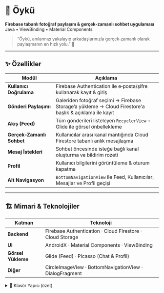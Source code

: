 # 📸 Öykü

**Firebase tabanlı fotoğraf paylaşım & gerçek‑zamanlı sohbet uygulaması**  
Java • ViewBinding • Material Components

> “Öykü, anılarınızı yakalayıp arkadaşlarınızla gerçek‑zamanlı olarak paylaşmanın en hızlı yolu.” 🚀

---

## ✨ Özellikler

| Modül | Açıklama |
|-------|----------|
| **Kullanıcı Doğrulama** | Firebase Authentication ile e‑posta/şifre kullanarak kayıt & giriş |
| **Gönderi Paylaşımı** | Galeriden fotoğraf seçimi → Firebase Storage’a yükleme → Cloud Firestore'a başlık & açıklama ile kayıt |
| **Akış (Feed)** | Tüm gönderileri listeleyen `RecyclerView` + Glide ile görsel önbellekleme |
| **Gerçek‑Zamanlı Sohbet** | Kullanıcılar arası kanal mantığında Cloud Firestore tabanlı anlık mesajlaşma |
| **Mesaj İstekleri** | Sohbet öncesinde isteğe bağlı kanal oluşturma ve bildirim rozeti |
| **Profil** | Kullanıcı bilgilerini görüntüleme & oturum kapatma |
| **Alt Navigasyon** | `BottomNavigationView` ile Feed, Kullanıcılar, Mesajlar ve Profil geçişi |

---

## 🏗️ Mimari & Teknolojiler

| Katman | Teknoloji |
|--------|-----------|
| **Backend** | Firebase Authentication · Cloud Firestore · Cloud Storage |
| **UI** | AndroidX · Material Components · ViewBinding |
| **Görsel Yükleme** | Glide (Feed) · Picasso (Chat & Profil) |
| **Diğer** | CircleImageView · BottomNavigationView · DialogFragment |

<details>
<summary>📁 Klasör Yapısı (özet)</summary>

```text
app/
 └─ src/main/java/com/oykuatak/oyku/
     ├─ activity/            # Activity sınıfları
     │   ├─ ChatActivity.java
     │   ├─ FeedActivity.java
     │   ├─ MainActivity.java
     │   ├─ SignUpActivity.java
     │   └─ UploadActivity.java
     ├─ adapter/             # RecyclerView adapter'ları
     │   ├─ BlogAdapter.java
     │   ├─ ChatAdapter.java
     │   ├─ MessageRequestsAdapter.java
     │   └─ UserAdapter.java
     ├─ fragment/            # UI fragment'ları
     │   ├─ FeedFragment.java
     │   ├─ MessageFragment.java
     │   ├─ ProfileFragment.java
     │   └─ UsersFragment.java
     └─ model/               # Veri modelleri
         ├─ Blog.java
         ├─ Chat.java
         ├─ MessageRequest.java
         └─ User.java
</details>

---
## ⚙️ Kurulum

1. Depoyu klonlayın:

   ```bash
   git clone https://github.com/<kullanıcı-adı>/oyku.git
   cd oyku
Android Studio Arctic Fox (veya üzeri) ile projeyi açın.

Firebase yapılandırması

Firebase Console’da yeni bir proje oluşturun.

Android paket adı: com.oykuatak.oyku

İndirilen google-services.json dosyasını app/ klasörüne kopyalayın.

Authentication → Sign‑in Method bölümünde “E‑posta/Şifre” yöntemini etkinleştirin.

Cloud Firestore ve Storage’ı etkinleştirin.

Gradle’ı senkronize edin ve projeyi derleyin.

## ▶️ Projeyi Çalıştırma

| Adım | Açıklama |
|------|----------|
| **Kayıt / Giriş** | `MainActivity` & `SignUpActivity` üzerinden kullanıcı oluşturun veya mevcut hesapla oturum açın. |
| **Gönderi Paylaş** | Sağ üst menüden **Upload** seçeneğiyle `UploadActivity`’de fotoğraf yükleyin. |
| **Akışta Görüntüle** | Gönderiniz otomatik olarak Feed’e düşer. |
| **Kullanıcılar** | **People** sekmesinden diğer kullanıcıları listeleyin, mesaj isteği gönderin. |
| **Mesajlaşma** | İstek kabul edildiğinde `ChatActivity`’de gerçek‑zamanlı sohbet başlayacaktır. |
